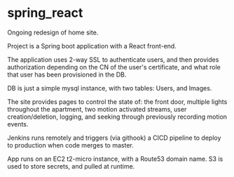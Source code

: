 # spring_react

Ongoing redesign of home site.

Project is a Spring boot application with a React front-end. 

The application uses 2-way SSL to authenticate users, and then provides authorization depending on the CN of the user's certificate, and what role that user has been provisioned in the DB. 

DB is just a simple mysql instance, with two tables: Users, and Images.

The site provides pages to control the state of: the front door, multiple lights throughout the apartment, two motion activated streams, user creation/deletion, logging, and seeking through previously recording motion events.

Jenkins runs remotely and triggers (via githook) a CICD pipeline to deploy to production when code merges to master. 

App runs on an EC2 t2-micro instance, with a Route53 domain name. S3 is used to store secrets, and pulled at runtime.
 
 
